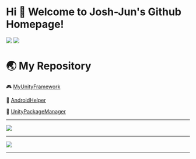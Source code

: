 # Hi 🎉 Welcome to Josh-Jun's Github Homepage!

<p>
<img src="https://img.shields.io/static/v1?style=flat-square&label=Program&message=Unity&color=blue"/>
<a href="https://www.shijunzh.com/"><img src="https://img.shields.io/badge/Blog-大腿Plus-blue?style=flat-square"/></a>
</p>

# :earth_asia: My Repository

:video_game: [MyUnityFramework](https://github.com/Josh-Jun/MyUnityFramework.git)

:hammer: [AndroidHelper](https://github.com/Josh-Jun/AndroidHelper.git)

:briefcase: [UnityPackageManager](https://github.com/Josh-Jun/UnityPackageManager.git)

---

![](https://github-readme-stats.vercel.app/api/top-langs/?username=Josh-Jun&theme=dark&layout=compact)

---

![](https://activity-graph.herokuapp.com/graph?username=Josh-Jun&theme=github)

---
